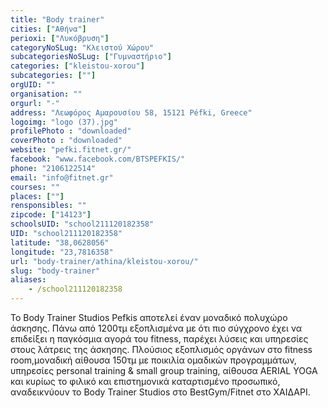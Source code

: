 ```yaml
---
title: "Body trainer"
cities: ["Αθήνα"]
perioxi: ["Λυκόβρυση"]
categoryNoSLug: "Κλειστού Χώρου"
subcategoriesNoSLug: ["Γυμναστήριο"]
categories: ["kleistou-xorou"]
subcategories: [""]
orgUID: ""
organisation: ""
orgurl: "-"
address: "Λεωφόρος Αμαρουσίου 58, 15121 Péfki, Greece"
logoimg: "logo (37).jpg"
profilePhoto : "downloaded"
coverPhoto : "downloaded"
website: "pefki.fitnet.gr/"
facebook: "www.facebook.com/BTSPEFKIS/"
phone: "2106122514"
email: "info@fitnet.gr"
courses: ""
places: [""]
rensponsibles: ""
zipcode: ["14123"]
schoolsUID: "school211120182358"
UID: "school211120182358"
latitude: "38,0628056"
longitude: "23,7816358"
url: "body-trainer/athina/kleistou-xorou/"
slug: "body-trainer"
aliases:
    - /school211120182358
---
```





To Body Trainer Studios Pefkis αποτελεί έναν μοναδικό πολυχώρο άσκησης. Πάνω από 1200τμ εξοπλισμένα με ότι πιο σύγχρονο έχει να επιδείξει η παγκόσμια αγορά του fitness, παρέχει λύσεις και υπηρεσίες στους λάτρεις της άσκησης. Πλούσιος εξοπλισμός οργάνων στο fitness room,μοναδική αίθουσα 150τμ με ποικιλία ομαδικών προγραμμάτων, υπηρεσίες personal training &amp; small group training, αίθουσα AERIAL YOGA και κυρίως το φιλικό και επιστημονικά καταρτισμένο προσωπικό, αναδεικνύουν το Body Trainer Studios στο BestGym/Fitnet στο ΧΑΙΔΑΡΙ.
